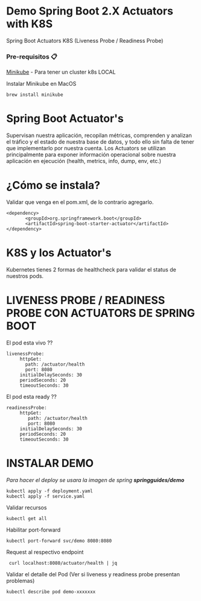 # Demo Spring Boot 2.X Actuators with K8S
Spring Boot Actuators K8S (Liveness Probe / Readiness Probe)


### Pre-requisitos 📋

 [Minikube](https://kubernetes.io/es/docs/tasks/tools/install-minikube/) - Para tener un cluster k8s LOCAL

Instalar Minikube en MacOS

```
brew install minikube
```

# Spring Boot Actuator's

Supervisan nuestra aplicación, recopilan métricas, comprenden y analizan el tráfico y el estado de nuestra base de datos, y todo ello sin falta de tener que implementarlo por nuestra cuenta.
Los Actuators se utilizan principalmente para exponer información operacional sobre nuestra aplicación en ejecución (health, metrics, info, dump, env, etc.)

# ¿Cómo se instala?

Validar que venga en el pom.xml, de lo contrario agregarlo.

```
<dependency>
       <groupId>org.springframework.boot</groupId>
       <artifactId>spring-boot-starter-actuator</artifactId>
</dependency>
```

# K8S y los Actuator's

Kubernetes tienes 2 formas de healthcheck para validar el status de nuestros pods.

# LIVENESS PROBE / READINESS PROBE CON ACTUATORS DE SPRING BOOT

El pod esta vivo ??

```
livenessProbe:
     httpGet:
       path: /actuator/health
       port: 8080
     initialDelaySeconds: 30
     periodSeconds: 20
     timeoutSeconds: 30
```
El pod esta ready ??

```
readinessProbe:
     httpGet:
        path: /actuator/health
        port: 8080
     initialDelaySeconds: 30
     periodSeconds: 20
     timeoutSeconds: 30
```

# INSTALAR DEMO

_Para hacer el deploy se usara la imagen de spring **springguides/demo**_

```
kubectl apply -f deployment.yaml
kubectl apply -f service.yaml
```
Validar recursos
```
kubectl get all
```
Habilitar port-forward
```
kubectl port-forward svc/demo 8080:8080
```
Request al respectivo endpoint
```
 curl localhost:8080/actuator/health | jq
```
Validar el detalle del Pod (Ver si liveness y readiness probe presentan problemas)
```
kubectl describe pod demo-xxxxxxx
```

